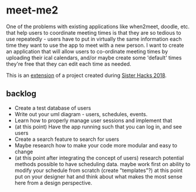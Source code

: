 # meet-me2

One of the problems with existing applications like when2meet, doodle, etc. that help users to coordinate meeting times is that they are so tedious to use repeatedly - users have to put in virtually the same information each time they want to use the app to meet with a new person. I want to create an application that will allow users to co-ordinate meeting times by uploading their ical calendars, and/or maybe create some 'default' times they're free that they can edit each time as needed.

This is an [extension](https://github.com/angelinahli/meet-me) of a project created during [Sister Hacks 2018](http://sisterhacks.co/).

## backlog
* Create a test database of users
* Write out your uml diagram - users, schedules, events.
* Learn how to properly manage user sessions and implement that
* (at this point) Have the app running such that you can log in, and see users
* Create a search feature to search for users
* Maybe research how to make your code more modular and easy to change
* (at this point after integrating the concept of users) research potential methods possible to have scheduling data. maybe work first on ability to modify your schedule from scratch (create "templates"?) at this point put on your designer hat and think about what makes the most sense here from a design perspective.